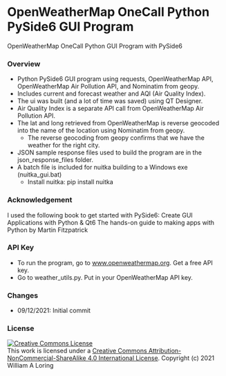 # OpenWeatherMap OneCall Python PySide6 GUI Program
OpenWeatherMap OneCall Python GUI Program with PySide6
### Overview
- Python PySide6 GUI program using requests, OpenWeatherMap API, OpenWeatherMap Air Pollution API, and Nominatim from geopy.
- Includes current and forecast weather and AQI (Air Quality Index).
- The ui was built (and a lot of time was saved) using QT Designer.
- Air Quality Index is a separate API call from OpenWeatherMap Air Pollution API.
- The lat and long retrieved from OpenWeatherMap is reverse geocoded into the name of the location using Nominatim from geopy.
    * The reverse geocoding from geopy confirms that we have the weather for the right city.
- JSON sample response files used to build the program are in the json_response_files folder.
- A batch file is included for nuitka building to a Windows exe (nuitka_gui.bat)
    * Install nuitka: pip install nuitka
### Acknowledgement
I used the following book to get started with PySide6:
Create GUI Applications with Python & Qt6 
The hands-on guide to making apps with Python
by Martin Fitzpatrick
### API Key
- To run the program, go to www.openweathermap.org. Get a free API key.
- Go to weather_utils.py. Put in your OpenWeatherMap API key.
### Changes
- 09/12/2021: Initial commit
### License
<a rel="license" href="http://creativecommons.org/licenses/by-nc-sa/4.0/"><img alt="Creative Commons License" style="border-width:0" src="https://i.creativecommons.org/l/by-nc-sa/4.0/88x31.png" /></a><br />This work is licensed under a <a rel="license" href="http://creativecommons.org/licenses/by-nc-sa/4.0/">Creative Commons Attribution-NonCommercial-ShareAlike 4.0 International License</a>.
Copyright (c) 2021 William A Loring
